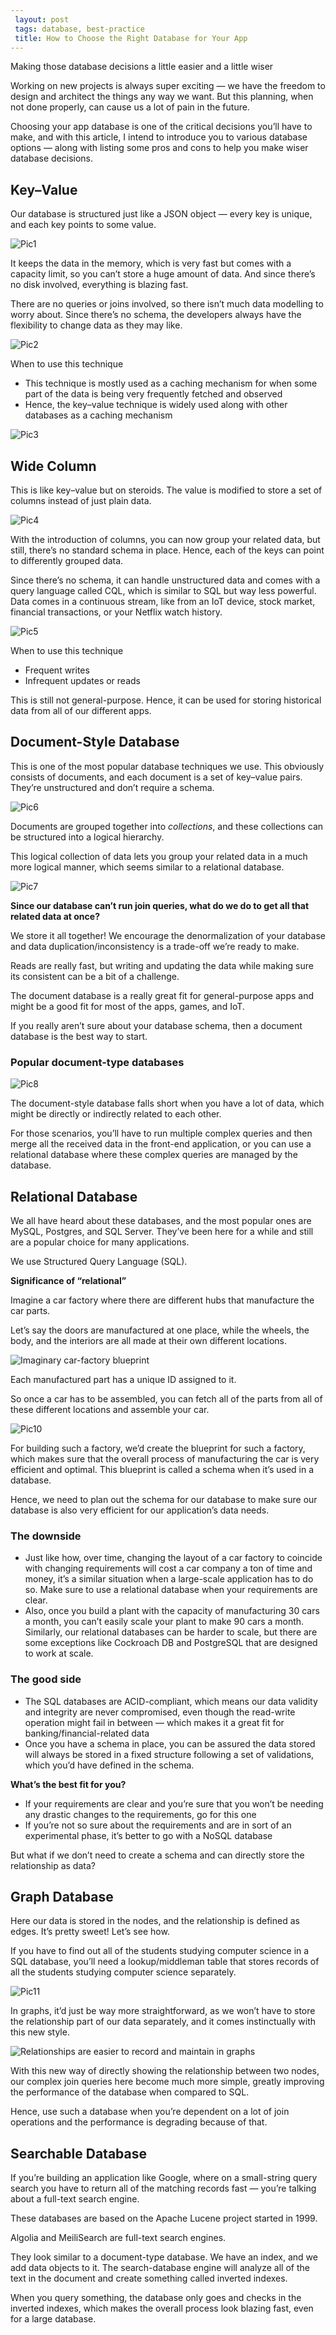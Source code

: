 ```yaml
---
 layout: post
 tags: database, best-practice
 title: How to Choose the Right Database for Your App
---
```

Making those database decisions a little easier and a little wiser

Working on new projects is always super exciting — we have the freedom to design and architect the things any way we want. But this planning, when not done properly, can cause us a lot of pain in the future.

Choosing your app database is one of the critical decisions you’ll have to make, and with this article, I intend to introduce you to various database options — along with listing some pros and cons to help you make wiser database decisions.

## Key–Value

Our database is structured just like a JSON object — every key is unique, and each key points to some value.

![Pic1](/images/db-pic1.png)

It keeps the data in the memory, which is very fast but comes with a capacity limit, so you can’t store a huge amount of data. And since there’s no disk involved, everything is blazing fast.

There are no queries or joins involved, so there isn’t much data modelling to worry about. Since there’s no schema, the developers always have the flexibility to change data as they may like.

![Pic2](/images/db-pic2.png)

When to use this technique

- This technique is mostly used as a caching mechanism for when some part of the data is being very frequently fetched and observed
- Hence, the key–value technique is widely used along with other databases as a caching mechanism

![Pic3](/images/db-pic3.png)


## Wide Column

This is like key–value but on steroids. The value is modified to store a set of columns instead of just plain data.

![Pic4](/images/db-pic4.png)

With the introduction of columns, you can now group your related data, but still, there’s no standard schema in place. Hence, each of the keys can point to differently grouped data.

Since there’s no schema, it can handle unstructured data and comes with a query language called CQL, which is similar to SQL but way less powerful.
Data comes in a continuous stream, like from an IoT device, stock market, financial transactions, or your Netflix watch history.

![Pic5](/images/db-pic5.png)

When to use this technique

- Frequent writes
- Infrequent updates or reads

This is still not general-purpose. Hence, it can be used for storing historical data from all of our different apps.

## Document-Style Database

This is one of the most popular database techniques we use. This obviously consists of documents, and each document is a set of key–value pairs. They’re unstructured and don’t require a schema.

![Pic6](/images/db-pic6.png)


Documents are grouped together into *collections*, and these collections can be structured into a logical hierarchy.

This logical collection of data lets you group your related data in a much more logical manner, which seems similar to a relational database.

![Pic7](/images/db-pic7.png)

**Since our database can’t run join queries, what do we do to get all that related data at once?**

We store it all together! We encourage the denormalization of your database and data duplication/inconsistency is a trade-off we’re ready to make.

Reads are really fast, but writing and updating the data while making sure its consistent can be a bit of a challenge.

The document database is a really great fit for general-purpose apps and might be a good fit for most of the apps, games, and IoT.

If you really aren’t sure about your database schema, then a document database is the best way to start.

### Popular document-type databases

![Pic8](/images/db-pic8.png)


The document-style database falls short when you have a lot of data, which might be directly or indirectly related to each other.

For those scenarios, you’ll have to run multiple complex queries and then merge all the received data in the front-end application, or you can use a relational database where these complex queries are managed by the database.

## Relational Database

We all have heard about these databases, and the most popular ones are MySQL, Postgres, and SQL Server. They’ve been here for a while and still are a popular choice for many applications.

We use Structured Query Language (SQL).

**Significance of “relational”**


Imagine a car factory where there are different hubs that manufacture the car parts.

Let’s say the doors are manufactured at one place, while the wheels, the body, and the interiors are all made at their own different locations.

![Imaginary car-factory blueprint](/images/db-pic9.png)

Each manufactured part has a unique ID assigned to it.

So once a car has to be assembled, you can fetch all of the parts from all of these different locations and assemble your car.

![Pic10](/images/db-pic10.png)

For building such a factory, we’d create the blueprint for such a factory, which makes sure that the overall process of manufacturing the car is very efficient and optimal. This blueprint is called a schema when it’s used in a database.

Hence, we need to plan out the schema for our database to make sure our database is also very efficient for our application’s data needs.

### The downside

- Just like how, over time, changing the layout of a car factory to coincide with changing requirements will cost a car company a ton of time and money, it’s a similar situation when a large-scale application has to do so. Make sure to use a relational database when your requirements are clear.
- Also, once you build a plant with the capacity of manufacturing 30 cars a month, you can’t easily scale your plant to make 90 cars a month. Similarly, our relational databases can be harder to scale, but there are some exceptions like Cockroach DB and PostgreSQL that are designed to work at scale.

### The good side

- The SQL databases are ACID-compliant, which means our data validity and integrity are never compromised, even though the read-write operation might fail in between — which makes it a great fit for banking/financial-related data
- Once you have a schema in place, you can be assured the data stored will always be stored in a fixed structure following a set of validations, which you’d have defined in the schema.

**What’s the best fit for you?** 

- If your requirements are clear and you’re sure that you won’t be needing any drastic changes to the requirements, go for this one
- If you’re not so sure about the requirements and are in sort of an experimental phase, it’s better to go with a NoSQL database

But what if we don’t need to create a schema and can directly store the relationship as data?

## Graph Database

Here our data is stored in the nodes, and the relationship is defined as edges. It’s pretty sweet! Let’s see how.

If you have to find out all of the students studying computer science in a SQL database, you’ll need a lookup/middleman table that stores records of all the students studying computer science separately.

![Pic11](/images/db-pic11.png)

In graphs, it’d just be way more straightforward, as we won’t have to store the relationship part of our data separately, and it comes instinctually with this new style.

![Relationships are easier to record and maintain in graphs](/images/db-pic12.png)

With this new way of directly showing the relationship between two nodes, our complex join queries here become much more simple, greatly improving the performance of the database when compared to SQL.

Hence, use such a database when you’re dependent on a lot of join operations and the performance is degrading because of that.

## Searchable Database

If you’re building an application like Google, where on a small-string query search you have to return all of the matching records fast — you’re talking about a full-text search engine.

These databases are based on the Apache Lucene project started in 1999.

Algolia and MeiliSearch are full-text search engines.

They look similar to a document-type database. We have an index, and we add data objects to it. The search-database engine will analyze all of the text in the document and create something called inverted indexes.

When you query something, the database only goes and checks in the inverted indexes, which makes the overall process look blazing fast, even for a large database.
